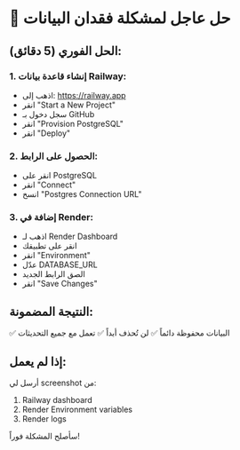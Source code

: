 # 🚨 حل عاجل لمشكلة فقدان البيانات

## الحل الفوري (5 دقائق):

### 1. إنشاء قاعدة بيانات Railway:
- اذهب إلى: https://railway.app
- انقر "Start a New Project"
- سجل دخول بـ GitHub
- انقر "Provision PostgreSQL"
- انقر "Deploy"

### 2. الحصول على الرابط:
- انقر على PostgreSQL
- انقر "Connect"
- انسخ "Postgres Connection URL"

### 3. إضافة في Render:
- اذهب لـ Render Dashboard
- انقر على تطبيقك
- انقر "Environment"
- عدّل DATABASE_URL
- الصق الرابط الجديد
- انقر "Save Changes"

## النتيجة المضمونة:
✅ البيانات محفوظة دائماً
✅ لن تُحذف أبداً
✅ تعمل مع جميع التحديثات

## إذا لم يعمل:
أرسل لي screenshot من:
1. Railway dashboard
2. Render Environment variables
3. Render logs

سأصلح المشكلة فوراً!
